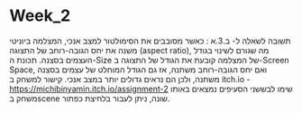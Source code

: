 # Week_2
תשובה לשאלה ל- ב.3.א : 
כאשר מסובבים את הסימולטור למצב אנכי, המצלמה ביוניטי משנה את יחס הגובה-רוחב של התצוגה (aspect ratio), מה שגורם לשינוי בגודל העצמים בסצנה. תכונת ה-Size של המצלמה קובעת את הגודל של התצוגה ב-Screen Space, ואם יחס הגובה-רוחב משתנה, אז גם הגודל המוחלט של עצמים בסצנה משתנה, ולכן הם נראים גדולים יותר במצב אנכי.
קישור למשחק ב itch.io - https://michibinyamin.itch.io/assignment-2
שימו לבששני הסעיפים נמצאים באותו משחק בscene שונה, ניתן לעבור בלחיצת כפתור.
